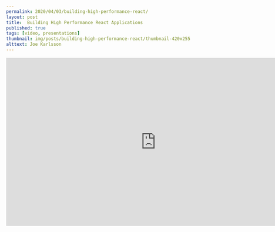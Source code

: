 ```yaml
---
permalink: 2020/04/03/building-high-performance-react/
layout: post
title:  Building High Performance React Applications 
published: true
tags: [video, presentations]
thumbnail: img/posts/building-high-performance-react/thumbnail-420x255.webp
alttext: Joe Karlsson
--- 
```


<iframe width="814" height="458" src="https://www.youtube.com/embed/xJYOipHkwNM" frameborder="0" allow="accelerometer; autoplay; encrypted-media; gyroscope; picture-in-picture" allowfullscreen></iframe>
